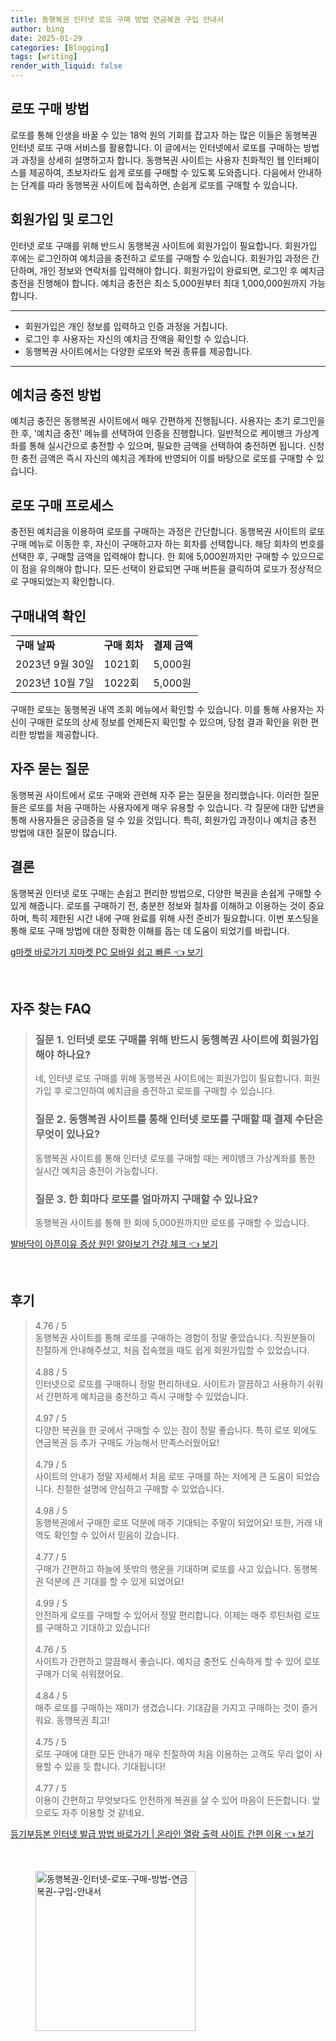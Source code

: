 ```yaml
---
title: 동행복권 인터넷 로또 구매 방법 연금복권 구입 안내서
author: bing
date: 2025-01-29
categories: [Blogging]
tags: [writing]
render_with_liquid: false
---
```



<h2 id='로또_구매_방법'>로또 구매 방법</h2>

<p>로또를 통해 인생을 바꿀 수 있는 18억 원의 기회를 잡고자 하는 많은 이들은 동행복권 인터넷 로또 구매 서비스를 활용합니다. 이 글에서는 인터넷에서 로또를 구매하는 방법과 과정을 상세히 설명하고자 합니다. 동행복권 사이트는 사용자 친화적인 웹 인터페이스를 제공하여, 초보자라도 쉽게 로또를 구매할 수 있도록 도와줍니다. 다음에서 안내하는 단계를 따라 동행복권 사이트에 접속하면, 손쉽게 로또를 구매할 수 있습니다.</p>

<h2 id='회원가입_및_로그인'>회원가입 및 로그인</h2>

<p>인터넷 로또 구매를 위해 반드시 동행복권 사이트에 회원가입이 필요합니다. 회원가입 후에는 로그인하여 예치금을 충전하고 로또를 구매할 수 있습니다. 회원가입 과정은 간단하며, 개인 정보와 연락처를 입력해야 합니다. 회원가입이 완료되면, 로그인 후 예치금 충전을 진행해야 합니다. 예치금 충전은 최소 5,000원부터 최대 1,000,000원까지 가능합니다.</p>

<hr />

<ul>
    <li>회원가입은 개인 정보를 입력하고 인증 과정을 거칩니다.</li>
    <li>로그인 후 사용자는 자신의 예치금 잔액을 확인할 수 있습니다.</li>
    <li>동행복권 사이트에서는 다양한 로또와 복권 종류를 제공합니다.</li>
</ul>

<hr />

<h2 id='예치금_충전방법'>예치금 충전 방법</h2>

<p>예치금 충전은 동행복권 사이트에서 매우 간편하게 진행됩니다. 사용자는 초기 로그인을 한 후, '예치금 충전' 메뉴를 선택하여 인증을 진행합니다. 일반적으로 케이뱅크 가상계좌를 통해 실시간으로 충전할 수 있으며, 필요한 금액을 선택하여 충전하면 됩니다. 신청한 충전 금액은 즉시 자신의 예치금 계좌에 반영되어 이를 바탕으로 로또를 구매할 수 있습니다.</p>

<h2 id='로또_구매_프로세스'>로또 구매 프로세스</h2>

<p>충전된 예치금을 이용하여 로또를 구매하는 과정은 간단합니다. 동행복권 사이트의 로또 구매 메뉴로 이동한 후, 자신이 구매하고자 하는 회차를 선택합니다. 해당 회차의 번호를 선택한 후, 구매할 금액을 입력해야 합니다. 한 회에 5,000원까지만 구매할 수 있으므로 이 점을 유의해야 합니다. 모든 선택이 완료되면 구매 버튼을 클릭하여 로또가 정상적으로 구매되었는지 확인합니다.</p>

<h2 id='구매내역_확인'>구매내역 확인</h2>

<table>
    <tr>
        <td><b>구매 날짜</b></td>
        <td><b>구매 회차</b></td>
        <td><b>결제 금액</b></td>
    </tr>
    <tr>
        <td>2023년 9월 30일</td>
        <td>1021회</td>
        <td>5,000원</td>
    </tr>
    <tr>
        <td>2023년 10월 7일</td>
        <td>1022회</td>
        <td>5,000원</td>
    </tr>
</table>

<p>구매한 로또는 동행복권 내역 조회 메뉴에서 확인할 수 있습니다. 이를 통해 사용자는 자신이 구매한 로또의 상세 정보를 언제든지 확인할 수 있으며, 당첨 결과 확인을 위한 편리한 방법을 제공합니다.</p>

<h2 id='자주_묻는_질문'>자주 묻는 질문</h2>

<p>동행복권 사이트에서 로또 구매와 관련해 자주 묻는 질문을 정리했습니다. 이러한 질문들은 로또를 처음 구매하는 사용자에게 매우 유용할 수 있습니다. 각 질문에 대한 답변을 통해 사용자들은 궁금증을 덜 수 있을 것입니다. 특히, 회원가입 과정이나 예치금 충전 방법에 대한 질문이 많습니다.</p>

<h2 id='결론'>결론</h2>

<p>동행복권 인터넷 로또 구매는 손쉽고 편리한 방법으로, 다양한 복권을 손쉽게 구매할 수 있게 해줍니다. 로또를 구매하기 전, 충분한 정보와 절차를 이해하고 이용하는 것이 중요하며, 특히 제한된 시간 내에 구매 완료를 위해 사전 준비가 필요합니다. 이번 포스팅을 통해 로또 구매 방법에 대한 정확한 이해를 돕는 데 도움이 되었기를 바랍니다.</p>


<p><a class="click-button" title="g마켓 바로가기 지마켓 PC 모바일 쉽고 빠른" href="https://purplelist.github.io/posts/g%EB%A7%88%EC%BC%93-%EB%B0%94%EB%A1%9C%EA%B0%80%EA%B8%B0-%EC%A7%80%EB%A7%88%EC%BC%93-PC-%EB%AA%A8%EB%B0%94%EC%9D%BC-%EC%89%BD%EA%B3%A0-%EB%B9%A0%EB%A5%B8/" rel="dofollow">g마켓 바로가기 지마켓 PC 모바일 쉽고 빠른 👈 보기</a></p><br>
<h2 id='자주_찾는_FAQ'>자주 찾는 FAQ</h2>
<div itemscope="" itemtype="https://schema.org/FAQPage"> 
<blockquote> 
<div itemscope="" itemprop="mainEntity" itemtype="https://schema.org/Question"> 
<h3 itemprop="name">질문 1. 인터넷 로또 구매를 위해 반드시 동행복권 사이트에 회원가입해야 하나요?</h3> 
<div itemscope="" itemprop="acceptedAnswer" itemtype="https://schema.org/Answer"> 
<span itemprop="text"> 
<p>네, 인터넷 로또 구매를 위해 동행복권 사이트에는 회원가입이 필요합니다. 회원가입 후 로그인하여 예치금을 충전하고 로또를 구매할 수 있습니다.</p> 
</span> 
</div> 
</div> 

<div itemscope="" itemprop="mainEntity" itemtype="https://schema.org/Question"> 
<h3 itemprop="name">질문 2. 동행복권 사이트를 통해 인터넷 로또를 구매할 때 결제 수단은 무엇이 있나요?</h3> 
<div itemscope="" itemprop="acceptedAnswer" itemtype="https://schema.org/Answer"> 
<span itemprop="text"> 
<p>동행복권 사이트를 통해 인터넷 로또를 구매할 때는 케이뱅크 가상계좌를 통한 실시간 예치금 충전이 가능합니다.</p> 
</span> 
</div> 
</div> 

<div itemscope="" itemprop="mainEntity" itemtype="https://schema.org/Question"> 
<h3 itemprop="name">질문 3. 한 회마다 로또를 얼마까지 구매할 수 있나요?</h3> 
<div itemscope="" itemprop="acceptedAnswer" itemtype="https://schema.org/Answer"> 
<span itemprop="text"> 
<p>동행복권 사이트를 통해 한 회에 5,000원까지만 로또를 구매할 수 있습니다.</p> 
</span> 
</div> 
</div> 
</blockquote> 
</div>
<p><a class="click-button" title="발바닥이 아픈이유 증상 원인 알아보기 건강 체크" href="https://purplelist.github.io/posts/%EB%B0%9C%EB%B0%94%EB%8B%A5%EC%9D%B4-%EC%95%84%ED%94%88%EC%9D%B4%EC%9C%A0-%EC%A6%9D%EC%83%81-%EC%9B%90%EC%9D%B8-%EC%95%8C%EC%95%84%EB%B3%B4%EA%B8%B0-%EA%B1%B4%EA%B0%95-%EC%B2%B4%ED%81%AC/" rel="dofollow">발바닥이 아픈이유 증상 원인 알아보기 건강 체크 👈 보기</a></p><br>
<h2 id='후기'>후기</h2>
<div itemscope itemtype="https://schema.org/Product">
  <blockquote>
  <div itemprop="review" itemscope itemtype="https://schema.org/Review">
      <div itemprop="reviewRating" itemscope itemtype="https://schema.org/Rating"> <span itemprop="ratingValue">4.76</span> / <span itemprop="bestRating">5</span> </div>
      <span itemprop="reviewBody">동행복권 사이트를 통해 로또를 구매하는 경험이 정말 좋았습니다. 직원분들이 친절하게 안내해주셨고, 처음 접속했을 때도 쉽게 회원가입할 수 있었습니다.</span>
  </div>
  <br>
  <div itemprop="review" itemscope itemtype="https://schema.org/Review">
      <div itemprop="reviewRating" itemscope itemtype="https://schema.org/Rating"> <span itemprop="ratingValue">4.88</span> / <span itemprop="bestRating">5</span> </div>
      <span itemprop="reviewBody">인터넷으로 로또를 구매하니 정말 편리하네요. 사이트가 깔끔하고 사용하기 쉬워서 간편하게 예치금을 충전하고 즉시 구매할 수 있었습니다.</span>
  </div>
  <br>
  <div itemprop="review" itemscope itemtype="https://schema.org/Review">
      <div itemprop="reviewRating" itemscope itemtype="https://schema.org/Rating"> <span itemprop="ratingValue">4.97</span> / <span itemprop="bestRating">5</span> </div>
      <span itemprop="reviewBody">다양한 복권을 한 곳에서 구매할 수 있는 점이 정말 좋습니다. 특히 로또 외에도 연금복권 등 추가 구매도 가능해서 만족스러웠어요!</span>
  </div>
  <br>
  <div itemprop="review" itemscope itemtype="https://schema.org/Review">
      <div itemprop="reviewRating" itemscope itemtype="https://schema.org/Rating"> <span itemprop="ratingValue">4.79</span> / <span itemprop="bestRating">5</span> </div>
      <span itemprop="reviewBody">사이트의 안내가 정말 자세해서 처음 로또 구매를 하는 저에게 큰 도움이 되었습니다. 친절한 설명에 안심하고 구매할 수 있었습니다.</span>
  </div>
  <br>
  <div itemprop="review" itemscope itemtype="https://schema.org/Review">
      <div itemprop="reviewRating" itemscope itemtype="https://schema.org/Rating"> <span itemprop="ratingValue">4.98</span> / <span itemprop="bestRating">5</span> </div>
      <span itemprop="reviewBody">동행복권에서 구매한 로또 덕분에 매주 기대되는 주말이 되었어요! 또한, 거래 내역도 확인할 수 있어서 믿음이 갔습니다.</span>
  </div>
  <br>
  <div itemprop="review" itemscope itemtype="https://schema.org/Review">
      <div itemprop="reviewRating" itemscope itemtype="https://schema.org/Rating"> <span itemprop="ratingValue">4.77</span> / <span itemprop="bestRating">5</span> </div>
      <span itemprop="reviewBody">구매가 간편하고 하늘에 뜻밖의 행운을 기대하며 로또를 사고 있습니다. 동행복권 덕분에 큰 기대를 할 수 있게 되었어요!</span>
  </div>
  <br>
  <div itemprop="review" itemscope itemtype="https://schema.org/Review">
      <div itemprop="reviewRating" itemscope itemtype="https://schema.org/Rating"> <span itemprop="ratingValue">4.99</span> / <span itemprop="bestRating">5</span> </div>
      <span itemprop="reviewBody">안전하게 로또를 구매할 수 있어서 정말 편리합니다. 이제는 매주 루틴처럼 로또를 구매하고 기대하고 있습니다!</span>
  </div>
  <br>
  <div itemprop="review" itemscope itemtype="https://schema.org/Review">
      <div itemprop="reviewRating" itemscope itemtype="https://schema.org/Rating"> <span itemprop="ratingValue">4.76</span> / <span itemprop="bestRating">5</span> </div>
      <span itemprop="reviewBody">사이트가 간편하고 깔끔해서 좋습니다. 예치금 충전도 신속하게 할 수 있어 로또 구매가 더욱 쉬워졌어요.</span>
  </div>
  <br>
  <div itemprop="review" itemscope itemtype="https://schema.org/Review">
      <div itemprop="reviewRating" itemscope itemtype="https://schema.org/Rating"> <span itemprop="ratingValue">4.84</span> / <span itemprop="bestRating">5</span> </div>
      <span itemprop="reviewBody">매주 로또를 구매하는 재미가 생겼습니다. 기대감을 가지고 구매하는 것이 즐거워요. 동행복권 최고!</span>
  </div>
  <br>
  <div itemprop="review" itemscope itemtype="https://schema.org/Review">
      <div itemprop="reviewRating" itemscope itemtype="https://schema.org/Rating"> <span itemprop="ratingValue">4.75</span> / <span itemprop="bestRating">5</span> </div>
      <span itemprop="reviewBody">로또 구매에 대한 모든 안내가 매우 친절하여 처음 이용하는 고객도 무리 없이 사용할 수 있을 듯 합니다. 기대됩니다!</span>
  </div>
  <br>
  <div itemprop="review" itemscope itemtype="https://schema.org/Review">
      <div itemprop="reviewRating" itemscope itemtype="https://schema.org/Rating"> <span itemprop="ratingValue">4.77</span> / <span itemprop="bestRating">5</span> </div>
      <span itemprop="reviewBody">이용이 간편하고 무엇보다도 안전하게 복권을 살 수 있어 마음이 든든합니다. 앞으로도 자주 이용할 것 같네요.</span>
  </div>
  </blockquote>
</div>
<p><a class="click-button" title="등기부등본 인터넷 발급 방법 바로가기 | 온라인 열람 출력 사이트 간편 이용" href="https://purplelist.github.io/posts/%EB%93%B1%EA%B8%B0%EB%B6%80%EB%93%B1%EB%B3%B8-%EC%9D%B8%ED%84%B0%EB%84%B7-%EB%B0%9C%EA%B8%89-%EB%B0%A9%EB%B2%95-%EB%B0%94%EB%A1%9C%EA%B0%80%EA%B8%B0-%EC%98%A8%EB%9D%BC%EC%9D%B8-%EC%97%B4%EB%9E%8C-%EC%B6%9C%EB%A0%A5-%EC%82%AC%EC%9D%B4%ED%8A%B8-%EA%B0%84%ED%8E%B8-%EC%9D%B4%EC%9A%A9/" rel="dofollow">등기부등본 인터넷 발급 방법 바로가기 | 온라인 열람 출력 사이트 간편 이용 👈 보기</a></p><br>
<figure class="image"><img src="https://purplelist.github.io/assets/img/thumbnail/동행복권-인터넷-로또-구매-방법-연금복권-구입-안내서.webp" alt="동행복권-인터넷-로또-구매-방법-연금복권-구입-안내서" width="256" height="256"></figure>